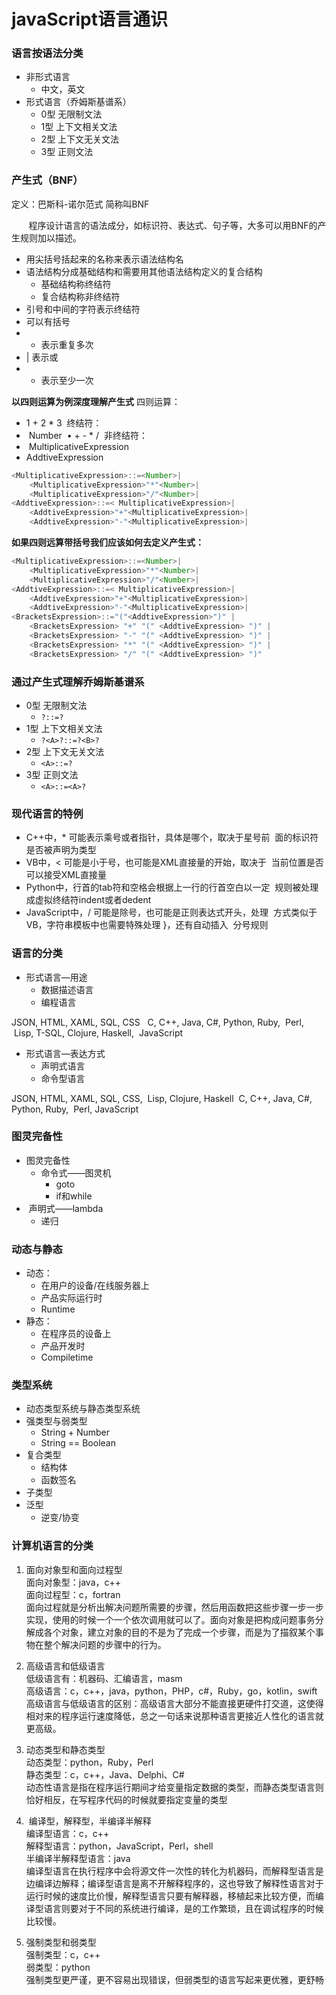 # javaScript语言通识

### 语言按语法分类
- 非形式语言
   - 中文，英文
- 形式语言（乔姆斯基谱系）
   - 0型 无限制文法
   - 1型 上下文相关文法
   - 2型 上下文无关文法
   - 3型 正则文法
### 产生式（BNF）
定义：巴斯科-诺尔范式 简称叫BNF

       程序设计语言的语法成分，如标识符、表达式、句子等，大多可以用BNF的产生规则加以描述。 

- 用尖括号括起来的名称来表示语法结构名  
- 语法结构分成基础结构和需要用其他语法结构定义的复合结构  
   - 基础结构称终结符  
   - 复合结构称非终结符 
- 引号和中间的字符表示终结符  
- 可以有括号  
- * 表示重复多次  
- | 表示或  
- + 表示至少一次 

**以四则运算为例深度理解产生式**
四则运算：  

- 1 + 2 * 3  终结符： 
-  Number  • + - * /  非终结符： 
-  MultiplicativeExpression  
- AddtiveExpression
```javascript
<MultiplicativeExpression>::=<Number>|  
	<MultiplicativeExpression>"*"<Number>|  
	<MultiplicativeExpression>"/"<Number>|  
<AddtiveExpression>::=< MultiplicativeExpression>|  
	<AddtiveExpression>"+"<MultiplicativeExpression>|  
	<AddtiveExpression>"-"<MultiplicativeExpression>|
```


**如果四则远算带括号我们应该如何去定义产生式：**
```javascript
<MultiplicativeExpression>::=<Number>|  
	<MultiplicativeExpression>"*"<Number>|  
	<MultiplicativeExpression>"/"<Number>|  
<AddtiveExpression>::=< MultiplicativeExpression>|  
	<AddtiveExpression>"+"<MultiplicativeExpression>|  
	<AddtiveExpression>"-"<MultiplicativeExpression>| 
<BracketsExpression>::="("<AddtiveExpression>")" |
	<BracketsExpression> "+" "(" <AddtiveExpression> ")" |
	<BracketsExpression> "-" "(" <AddtiveExpression> ")" |
	<BracketsExpression> "*" "(" <AddtiveExpression> ")" |
	<BracketsExpression> "/" "(" <AddtiveExpression> ")"
```




### 通过产生式理解乔姆斯基谱系 

- 0型 无限制文法  
   - `?::=? `
- 1型 上下文相关文法  
   - `?<A>?::=?<B>?  `
- 2型 上下文无关文法 
   - `<A>::=?  `
- 3型 正则文法  
   - `<A>::=<A>? `
### 现代语言的特例 

- C++中，* 可能表示乘号或者指针，具体是哪个，取决于星号前  面的标识符是否被声明为类型  
- VB中，< 可能是小于号，也可能是XML直接量的开始，取决于  当前位置是否可以接受XML直接量  
- Python中，行首的tab符和空格会根据上一行的行首空白以一定  规则被处理成虚拟终结符indent或者dedent  
- JavaScript中，/ 可能是除号，也可能是正则表达式开头，处理  方式类似于VB，字符串模板中也需要特殊处理 }，还有自动插入  分号规则 



### 语言的分类 

- 形式语言—用途  
   - 数据描述语言  
   - 编程语言 

JSON, HTML, XAML, SQL, CSS  
C, C++, Java, C#, Python, Ruby,  Perl,  Lisp, T-SQL, Clojure, Haskell,  JavaScript 

- 形式语言—表达方式  
   - 声明式语言  
   - 命令型语言 

JSON, HTML, XAML, SQL, CSS,  Lisp, Clojure, Haskell 
C, C++, Java, C#, Python, Ruby,  Perl, JavaScript 


### 图灵完备性 

- 图灵完备性  
   - 命令式——图灵机  
      - goto 
      - if和while 
-  声明式——lambda 
   -  递归 
### 动态与静态 

- 动态：  
   - 在用户的设备/在线服务器上  
   - 产品实际运行时  
   - Runtime  
- 静态：  
   - 在程序员的设备上  
   - 产品开发时  
   - Compiletime 
### 类型系统 

- 动态类型系统与静态类型系统  
- 强类型与弱类型  
   - String + Number  
   - String == Boolean  
- 复合类型  
   - 结构体  
   - 函数签名  
- 子类型  
- 泛型  
   - 逆变/协变 
### 计算机语言的分类

 1. 面向对象型和面向过程型<br/>
面向对象型：java，c++<br/>
面向过程型：c，fortran<br/>
面向过程就是分析出解决问题所需要的步骤，然后用函数把这些步骤一步一步实现，使用的时候一个一个依次调用就可以了。面向对象是把构成问题事务分解成各个对象，建立对象的目的不是为了完成一个步骤，而是为了描叙某个事物在整个解决问题的步骤中的行为。

 2. 高级语言和低级语言<br/>
低级语言有：机器码、汇编语言，masm<br/>
高级语言：c，c++，java，python，PHP，c#，Ruby，go，kotlin，swift<br/>
高级语言与低级语言的区别：高级语言大部分不能直接更硬件打交道，这使得相对来的程序运行速度降低，总之一句话来说那种语言更接近人性化的语言就更高级。

 3. 动态类型和静态类型<br/>
动态类型：python，Ruby，Perl<br/>
静态类型：c，c++，Java、Delphi、C#<br/>
动态性语言是指在程序运行期间才给变量指定数据的类型，而静态类型语言则恰好相反，在写程序代码的时候就要指定变量的类型

 4.  编译型，解释型，半编译半解释<br/>
编译型语言：c，c++<br/>
解释型语言：python，JavaScript，Perl，shell<br/>
半编译半解释型语言：java<br/>
编译型语言在执行程序中会将源文件一次性的转化为机器码，而解释型语言是边编译边解释；编译型语言是离不开解释程序的，这也导致了解释性语言对于运行时候的速度比价慢，解释型语言只要有解释器，移植起来比较方便，而编译型语言则要对于不同的系统进行编译，是的工作繁琐，且在调试程序的时候比较慢。

 5. 强制类型和弱类型<br/>
强制类型：c，c++<br/>
弱类型：python<br/>
强制类型更严谨，更不容易出现错误，但弱类型的语言写起来更优雅，更舒畅




